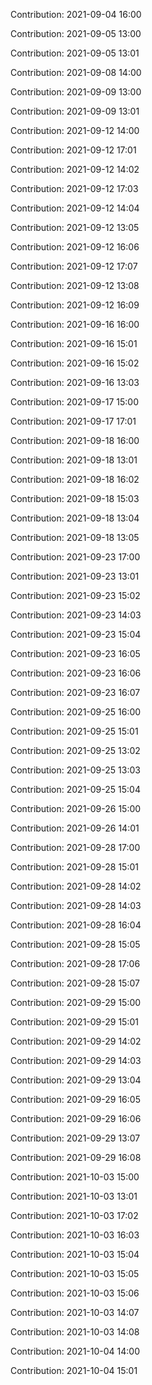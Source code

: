 Contribution: 2021-09-04 16:00

Contribution: 2021-09-05 13:00

Contribution: 2021-09-05 13:01

Contribution: 2021-09-08 14:00

Contribution: 2021-09-09 13:00

Contribution: 2021-09-09 13:01

Contribution: 2021-09-12 14:00

Contribution: 2021-09-12 17:01

Contribution: 2021-09-12 14:02

Contribution: 2021-09-12 17:03

Contribution: 2021-09-12 14:04

Contribution: 2021-09-12 13:05

Contribution: 2021-09-12 16:06

Contribution: 2021-09-12 17:07

Contribution: 2021-09-12 13:08

Contribution: 2021-09-12 16:09

Contribution: 2021-09-16 16:00

Contribution: 2021-09-16 15:01

Contribution: 2021-09-16 15:02

Contribution: 2021-09-16 13:03

Contribution: 2021-09-17 15:00

Contribution: 2021-09-17 17:01

Contribution: 2021-09-18 16:00

Contribution: 2021-09-18 13:01

Contribution: 2021-09-18 16:02

Contribution: 2021-09-18 15:03

Contribution: 2021-09-18 13:04

Contribution: 2021-09-18 13:05

Contribution: 2021-09-23 17:00

Contribution: 2021-09-23 13:01

Contribution: 2021-09-23 15:02

Contribution: 2021-09-23 14:03

Contribution: 2021-09-23 15:04

Contribution: 2021-09-23 16:05

Contribution: 2021-09-23 16:06

Contribution: 2021-09-23 16:07

Contribution: 2021-09-25 16:00

Contribution: 2021-09-25 15:01

Contribution: 2021-09-25 13:02

Contribution: 2021-09-25 13:03

Contribution: 2021-09-25 15:04

Contribution: 2021-09-26 15:00

Contribution: 2021-09-26 14:01

Contribution: 2021-09-28 17:00

Contribution: 2021-09-28 15:01

Contribution: 2021-09-28 14:02

Contribution: 2021-09-28 14:03

Contribution: 2021-09-28 16:04

Contribution: 2021-09-28 15:05

Contribution: 2021-09-28 17:06

Contribution: 2021-09-28 15:07

Contribution: 2021-09-29 15:00

Contribution: 2021-09-29 15:01

Contribution: 2021-09-29 14:02

Contribution: 2021-09-29 14:03

Contribution: 2021-09-29 13:04

Contribution: 2021-09-29 16:05

Contribution: 2021-09-29 16:06

Contribution: 2021-09-29 13:07

Contribution: 2021-09-29 16:08

Contribution: 2021-10-03 15:00

Contribution: 2021-10-03 13:01

Contribution: 2021-10-03 17:02

Contribution: 2021-10-03 16:03

Contribution: 2021-10-03 15:04

Contribution: 2021-10-03 15:05

Contribution: 2021-10-03 15:06

Contribution: 2021-10-03 14:07

Contribution: 2021-10-03 14:08

Contribution: 2021-10-04 14:00

Contribution: 2021-10-04 15:01

